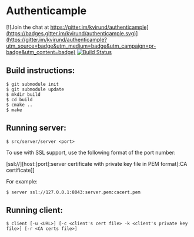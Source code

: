 # Authenticample
[![Join the chat at https://gitter.im/kvirund/authenticample](https://badges.gitter.im/kvirund/authenticample.svg)](https://gitter.im/kvirund/authenticample?utm_source=badge&utm_medium=badge&utm_campaign=pr-badge&utm_content=badge)
[![Build Status](https://travis-ci.org/kvirund/authenticample.svg?branch=master)](https://travis-ci.org/kvirund/authenticample)
## Build instructions:

    $ git submodule init
    $ git submodule update
    $ mkdir build
    $ cd build
    $ cmake ..
    $ make

## Running server:

    $ src/server/server <port>

To use with SSL support, use the following format of the port number:

[ssl://][host:]port[:server certificate with private key file in PEM format[:CA certificate]]

For example:

    $ server ssl://127.0.0.1:8043:server.pem:cacert.pem

## Running client:

    $ client [-u <URL>] [-c <client's cert file> -k <client's private key file>] [-r <CA certs file>]
